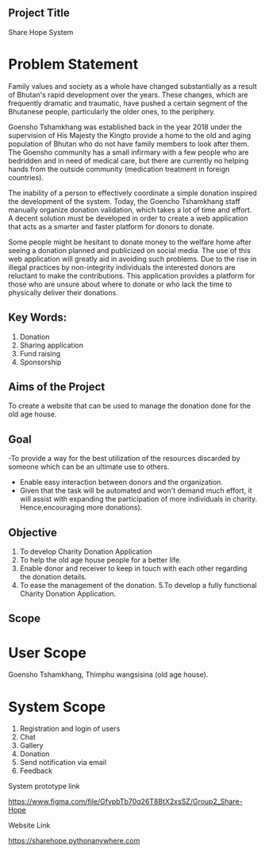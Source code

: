 ## Project Title 

Share Hope System 

# Problem Statement

Family values and society as a whole have changed substantially as a result of Bhutan's rapid development over the years. These changes, which are frequently dramatic and traumatic, have pushed a certain segment of the Bhutanese people, particularly the older ones, to the periphery. 

Goensho Tshamkhang was established back in the year 2018 under the supervision of His Majesty the Kingto provide a home to the old and aging population of Bhutan who do not have family members to look after them. The Goensho community has a small infirmary with a few people who are bedridden and in need of medical care, but there are currently no helping hands from the outside community (medication treatment in foreign countries). 

The inability of a person to effectively coordinate a simple donation inspired the development of the system. Today, the Goencho Tshamkhang staff manually organize donation validation, which takes a lot of time and effort. A decent solution must be developed in order to create a web application that acts as a smarter and faster platform for donors to donate. 

Some people might be hesitant to donate money to the welfare home after seeing a donation planned and publicized on social media. The use of this web application will greatly aid in avoiding such problems. Due to the rise in illegal practices by non-integrity individuals the interested donors are reluctant to make the contributions. This application provides a platform for those who are unsure about where to donate or who lack the time to physically deliver their donations.

## Key Words: 
 1. Donation 
 2. Sharing application
  3. Fund raising 
  4. Sponsorship
## Aims of the Project
 To create a website that can be used to manage the donation done for the old age house.

 ## Goal
-To provide a way for the best utilization of the resources discarded by someone which can be an ultimate use to others. 
- Enable easy interaction between donors and the organization. 
- Given that the task will be automated and won't demand much effort, it will assist with expanding the participation of more individuals in charity. Hence,encouraging more donations).

## Objective 

1. To develop Charity Donation Application 
2. To help the old age house people for a better life. 
3. Enable donor and receiver to keep in touch with each other regarding the donation details. 
4. To ease the management of the donation.
5.To develop a fully functional Charity Donation Application.

##  Scope
# User Scope
Goensho Tshamkhang, Thimphu wangsisina (old age house).

# System Scope
1. Registration and login of users 
2. Chat 
3. Gallery 
4. Donation
5. Send notification via email 
6. Feedback

System prototype link 

https://www.figma.com/file/GfvpbTb70q26T8BtX2xsSZ/Group2_Share-Hope

Website Link

https://sharehope.pythonanywhere.com


